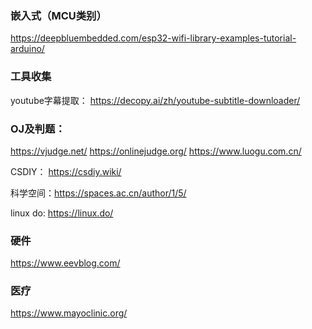 ### 嵌入式（MCU类别）
https://deepbluembedded.com/esp32-wifi-library-examples-tutorial-arduino/

### 工具收集
youtube字幕提取：
https://decopy.ai/zh/youtube-subtitle-downloader/

### OJ及判题：
https://vjudge.net/
https://onlinejudge.org/
https://www.luogu.com.cn/

CSDIY： https://csdiy.wiki/

科学空间：https://spaces.ac.cn/author/1/5/

linux do: https://linux.do/

### 硬件
https://www.eevblog.com/

### 医疗
https://www.mayoclinic.org/